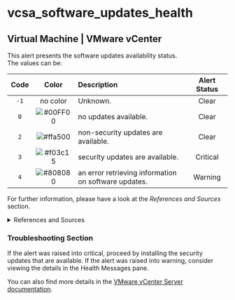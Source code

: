 # vcsa_software_updates_health

## Virtual Machine | VMware vCenter

This alert presents the software updates availability status.  
The values can be:

| Code |                              Color                              | Description                                          | Alert Status |
|:----:|:---------------------------------------------------------------:|:-----------------------------------------------------|:------------:|
| `-1` |                            no color                             | Unknown.                                             |    Clear     |
| `0`  | ![#00FF00](https://via.placeholder.com/18/00FF00/000000?text=+) | no updates available.                                |    Clear     |
| `2`  | ![#ffa500](https://via.placeholder.com/18/ffa500/000000?text=+) | non-security updates are available.                  |    Clear     |
| `3`  | ![#f03c15](https://via.placeholder.com/18/f03c15/000000?text=+) | security updates are available.                      |   Critical   |
| `4`  | ![#808080](https://via.placeholder.com/18/808080/000000?text=+) | an error retrieving information on software updates. |   Warning    |

For further information, please have a look at the *References and Sources* section.

<details><summary>References and Sources</summary>

1. [VMware Documentation](https://docs.vmware.com/en/VMware-vSphere/7.0/com.vmware.vsphere.vcenter.configuration.doc/GUID-52AF3379-8D78-437F-96EF-25D1A1100BEE.html)

</details>


### Troubleshooting Section

If the alert was raised into critical, proceed by installing the security updates that are 
available. If the alert was raised into warning, consider viewing the details in the Health Messages 
pane.

You can also find more details in the [VMware vCenter Server documentation](https://docs.vmware.com/en/VMware-vSphere/7.0/com.vmware.vsphere.vcenter.configuration.doc/GUID-52AF3379-8D78-437F-96EF-25D1A1100BEE.html).
